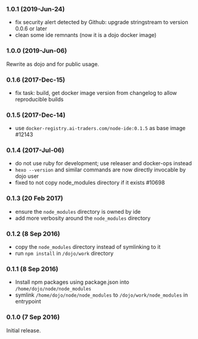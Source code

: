 ### 1.0.1 (2019-Jun-24)

* fix security alert detected by Github: upgrade stringstream to version 0.0.6 or later
* clean some ide remnants (now it is a dojo docker image)

### 1.0.0 (2019-Jun-06)

Rewrite as dojo and for public usage.

### 0.1.6 (2017-Dec-15)

* fix task: build, get docker image version from changelog to allow reproducible
 builds

### 0.1.5 (2017-Dec-14)

* use `docker-registry.ai-traders.com/node-ide:0.1.5` as base image #12143

### 0.1.4 (2017-Jul-06)

* do not use ruby for development; use releaser and docker-ops instead
* `hexo --version` and similar commands are now directly invocable by dojo user
* fixed to not copy node_modules directory if it exists #10698

### 0.1.3 (20 Feb 2017)

* ensure the `node_modules` directory is owned by ide
* add more verbosity around the `node_modules` directory

### 0.1.2 (8 Sep 2016)

* copy the `node_modules` directory instead of symlinking to it
* run `npm install` in `/dojo/work` directory

### 0.1.1 (8 Sep 2016)

* Install npm packages using package.json into `/home/dojo/node/node_modules`
* symlink `/home/dojo/node/node_modules` to `/dojo/work/node_modules`
 in entrypoint

### 0.1.0 (7 Sep 2016)

Initial release.

